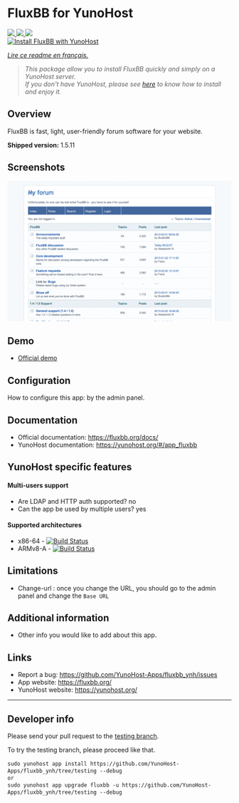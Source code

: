 # FluxBB for YunoHost

[![](https://dash.yunohost.org/integration/fluxbb.svg) ![](https://ci-apps.yunohost.org/ci/badges/fluxbb.status.svg) ![](https://ci-apps.yunohost.org/ci/badges/fluxbb.maintain.svg)
](https://dash.yunohost.org/appci/app/fluxbb)  
[![Install FluxBB with YunoHost](https://install-app.yunohost.org/install-with-yunohost.png)](https://install-app.yunohost.org/?app=fluxbb)

*[Lire ce readme en français.](./README_fr.md)*

> *This package allow you to install FluxBB quickly and simply on a YunoHost server.  
If you don't have YunoHost, please see [here](https://yunohost.org/#/install) to know how to install and enjoy it.*

## Overview

FluxBB is fast, light, user-friendly forum software for your website.

**Shipped version:** 1.5.11

## Screenshots

![fluxbb_screenshot](sources/images/fluxbb_screenshot.png)

## Demo

* [Official demo](https://fluxbb.org/forums/index.php)

## Configuration

How to configure this app: by the admin panel.

## Documentation

 * Official documentation: https://fluxbb.org/docs/
 * YunoHost documentation: https://yunohost.org/#/app_fluxbb

## YunoHost specific features

#### Multi-users support

 * Are LDAP and HTTP auth supported? no  
 * Can the app be used by multiple users? yes

#### Supported architectures

* x86-64 - [![Build Status](https://ci-apps.yunohost.org/ci/logs/fluxbb%20%28Apps%29.svg)](https://ci-apps.yunohost.org/ci/apps/fluxbb/)
* ARMv8-A - [![Build Status](https://ci-apps-arm.yunohost.org/ci/logs/fluxbb%20%28Apps%29.svg)](https://ci-apps-arm.yunohost.org/ci/apps/fluxbb/)

## Limitations

* Change-url : once you change the URL, you should go to the admin panel and change the `Base URL`

## Additional information

* Other info you would like to add about this app.

## Links

 * Report a bug: https://github.com/YunoHost-Apps/fluxbb_ynh/issues
 * App website: https://fluxbb.org/
 * YunoHost website: https://yunohost.org/

---

## Developer info

Please send your pull request to the [testing branch](https://github.com/YunoHost-Apps/fluxbb_ynh/tree/testing).

To try the testing branch, please proceed like that.
```
sudo yunohost app install https://github.com/YunoHost-Apps/fluxbb_ynh/tree/testing --debug
or
sudo yunohost app upgrade fluxbb -u https://github.com/YunoHost-Apps/fluxbb_ynh/tree/testing --debug
```

